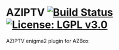 AZIPTV [![Build Status](https://travis-ci.org/OpenVisionE2/AZIPTV.svg?branch=master)](https://travis-ci.org/OpenVisionE2/AZIPTV) [![License: LGPL v3.0](https://img.shields.io/badge/License-LGPL%20v3.0-blue.svg)](https://www.gnu.org/licenses/lgpl-3.0)
======

AZIPTV enigma2 plugin for AZBox
